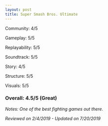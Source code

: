 ```yaml
---
layout: post
title: Super Smash Bros. Ultimate
---
```


Community: 4/5

Gameplay: 5/5

Replayability: 5/5

Soundtrack: 5/5

Story: 4/5

Structure: 5/5

Visuals: 5/5

### Overall: 4.5/5 (Great)

*Notes: One of the best fighting games out there.*

*Reviewed on 2/4/2019 - Updated on 7/20/2019*
